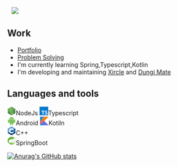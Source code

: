 <div>
  <img 
        src="https://hits.seeyoufarm.com/api/count/incr/badge.svg?url=https%3A%2F%2Fgithub.com%2Fdiydriller&count_bg=%2379C83D&title_bg=%23555555&icon=&icon_color=%23E7E7E7&title=hits&edge_flat=false"
        style="height : auto; margin-left : 10px; margin-right : 10px;"/>


## Work
* <a href='https://www.notion.so/3540afb369b8423382abdfdf0fae5a49'>Portfolio</a>
* <a href='https://www.notion.so/639bbc7f128946f19cf19cc2dec239c7'>Problem Solving</a>
* I'm currently learning Spring,Typescript,Kotlin
* I'm developing and maintaining <a href="https://xircle.org/">Xircle</a> and <a href="https://play.google.com/store/apps/details?id=com.nestmate.nm1">Dungi Mate</a>

## Languages and tools
<code><img height="20" src="https://raw.githubusercontent.com/github/explore/80688e429a7d4ef2fca1e82350fe8e3517d3494d/topics/nodejs/nodejs.png"></code>NodeJs
<img height="20" src="https://raw.githubusercontent.com/github/explore/80688e429a7d4ef2fca1e82350fe8e3517d3494d/topics/typescript/typescript.png"></code>Typescript
<br><code><img height="20" src="https://raw.githubusercontent.com/github/explore/80688e429a7d4ef2fca1e82350fe8e3517d3494d/topics/android/android.png"></code>Android
<img height="20" src="https://raw.githubusercontent.com/github/explore/80688e429a7d4ef2fca1e82350fe8e3517d3494d/topics/kotlin/kotlin.png"></code>Kotiln
<br><code><img height="20" src="https://raw.githubusercontent.com/github/explore/80688e429a7d4ef2fca1e82350fe8e3517d3494d/topics/cpp/cpp.png"></code>C++
<br><code><img height="20" src="https://raw.githubusercontent.com/github/explore/80688e429a7d4ef2fca1e82350fe8e3517d3494d/topics/spring-boot/spring-boot.png"></code>SpringBoot


[![Anurag's GitHub stats](https://github-readme-stats.vercel.app/api?username=diydriller&show_icons=true&theme=tokyonight)](https://github.com/anuraghazra/github-readme-stats)


